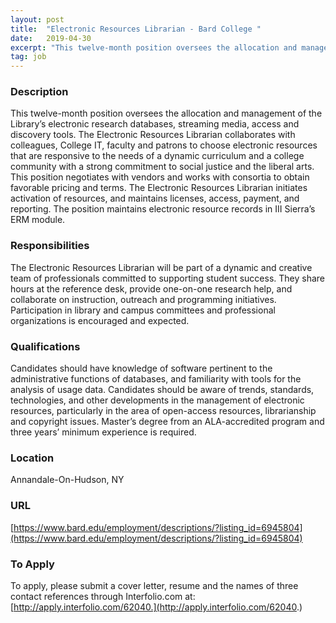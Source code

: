 ```yaml
---
layout: post
title:  "Electronic Resources Librarian - Bard College "
date:   2019-04-30
excerpt: "This twelve-month position oversees the allocation and management of the Library’s electronic research databases, streaming media, access and discovery tools. The Electronic Resources Librarian collaborates with colleagues, College IT, faculty and patrons to choose electronic resources that are responsive to the needs of a dynamic curriculum and a college community..."
tag: job
---
```


### Description   

This twelve-month position oversees the allocation and management of the Library’s electronic research databases, streaming media, access and discovery tools. The Electronic Resources Librarian collaborates with colleagues, College IT, faculty and patrons to choose electronic resources that are responsive to the needs of a dynamic curriculum and a college community with a strong commitment to social justice and the liberal arts. This position negotiates with vendors and works with consortia to obtain favorable pricing and terms. The Electronic Resources Librarian initiates activation of resources, and maintains licenses, access, payment, and reporting. The position maintains electronic resource records in III Sierra’s ERM module.



### Responsibilities   

The Electronic Resources Librarian will be part of a dynamic and creative team of professionals committed to supporting student success. They share hours at the reference desk, provide one-on-one research help, and collaborate on instruction, outreach and programming initiatives. Participation in library and campus committees and professional organizations is encouraged and expected.  


### Qualifications   

Candidates should have knowledge of software pertinent to the administrative functions of databases, and familiarity with tools for the analysis of usage data. Candidates should be aware of trends, standards, technologies, and other developments in the management of electronic resources, particularly in the area of open-access resources, librarianship and copyright issues.  Master’s degree from an ALA-accredited program and three years’ minimum experience is required.




### Location   

Annandale-On-Hudson, NY


### URL   

[https://www.bard.edu/employment/descriptions/?listing_id=6945804](https://www.bard.edu/employment/descriptions/?listing_id=6945804)

### To Apply   

To apply, please submit a cover letter, resume and the names of three contact references through Interfolio.com at: [http://apply.interfolio.com/62040.](http://apply.interfolio.com/62040.)





